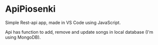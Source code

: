 # ApiPiosenki
Simple Rest-api app, made in VS Code using JavaScript.

Api has function to add, remove and update songs in local database (I'm using MongoDB).
